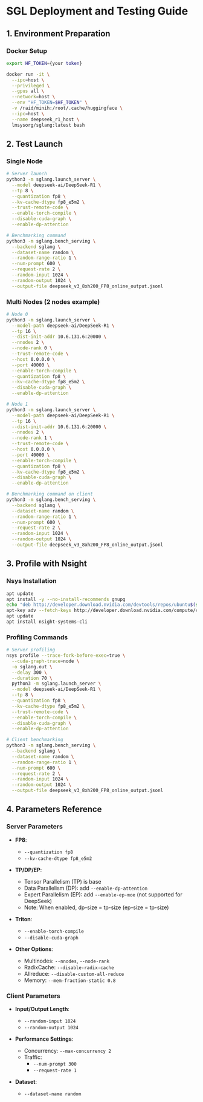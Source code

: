 # SGL Deployment and Testing Guide

## 1. Environment Preparation

### Docker Setup
```bash
export HF_TOKEN={your token}

docker run -it \
  --ipc=host \
  --privileged \
  --gpus all \
  --network=host \
  --env "HF_TOKEN=$HF_TOKEN" \
  -v /raid/minih:/root/.cache/huggingface \
  --ipc=host \
  --name deepseek_r1_host \
  lmsysorg/sglang:latest bash
```

## 2. Test Launch

### Single Node
```bash
# Server launch
python3 -m sglang.launch_server \
  --model deepseek-ai/DeepSeek-R1 \
  --tp 8 \
  --quantization fp8 \
  --kv-cache-dtype fp8_e5m2 \
  --trust-remote-code \
  --enable-torch-compile \
  --disable-cuda-graph \
  --enable-dp-attention

# Benchmarking command
python3 -m sglang.bench_serving \
  --backend sglang \
  --dataset-name random \
  --random-range-ratio 1 \
  --num-prompt 600 \
  --request-rate 2 \
  --random-input 1024 \
  --random-output 1024 \
  --output-file deepseek_v3_8xh200_FP8_online_output.jsonl
```

### Multi Nodes (2 nodes example)
```bash
# Node 0
python3 -m sglang.launch_server \
  --model-path deepseek-ai/DeepSeek-R1 \
  --tp 16 \
  --dist-init-addr 10.6.131.6:20000 \
  --nnodes 2 \
  --node-rank 0 \
  --trust-remote-code \
  --host 0.0.0.0 \
  --port 40000 \
  --enable-torch-compile \
  --quantization fp8 \
  --kv-cache-dtype fp8_e5m2 \
  --disable-cuda-graph \
  --enable-dp-attention

# Node 1
python3 -m sglang.launch_server \
  --model-path deepseek-ai/DeepSeek-R1 \
  --tp 16 \
  --dist-init-addr 10.6.131.6:20000 \
  --nnodes 2 \
  --node-rank 1 \
  --trust-remote-code \
  --host 0.0.0.0 \
  --port 40000 \
  --enable-torch-compile \
  --quantization fp8 \
  --kv-cache-dtype fp8_e5m2 \
  --disable-cuda-graph \
  --enable-dp-attention

# Benchmarking command on client
python3 -m sglang.bench_serving \
  --backend sglang \
  --dataset-name random \
  --random-range-ratio 1 \
  --num-prompt 600 \
  --request-rate 2 \
  --random-input 1024 \
  --random-output 1024 \
  --output-file deepseek_v3_8xh200_FP8_online_output.jsonl
```

## 3. Profile with Nsight

### Nsys Installation
```bash
apt update
apt install -y --no-install-recommends gnupg
echo "deb http://developer.download.nvidia.com/devtools/repos/ubuntu$(source /etc/lsb-release; echo "$DISTRIB_RELEASE" | tr -d .)/$(dpkg --print-architecture) /" | tee /etc/apt/sources.list.d/nvidia-devtools.list
apt-key adv --fetch-keys http://developer.download.nvidia.com/compute/cuda/repos/ubuntu1804/x86_64/7fa2af80.pub
apt update
apt install nsight-systems-cli
```

### Profiling Commands
```bash
# Server profiling
nsys profile --trace-fork-before-exec=true \
  --cuda-graph-trace=node \
  -o sglang.out \
  --delay 300 \
  --duration 70 \
  python3 -m sglang.launch_server \
  --model deepseek-ai/DeepSeek-R1 \
  --tp 8 \
  --quantization fp8 \
  --kv-cache-dtype fp8_e5m2 \
  --trust-remote-code \
  --enable-torch-compile \
  --disable-cuda-graph \
  --enable-dp-attention

# Client benchmarking
python3 -m sglang.bench_serving \
  --backend sglang \
  --dataset-name random \
  --random-range-ratio 1 \
  --num-prompt 600 \
  --request-rate 2 \
  --random-input 1024 \
  --random-output 1024 \
  --output-file deepseek_v3_8xh200_FP8_online_output.jsonl
```

## 4. Parameters Reference

### Server Parameters
- **FP8**: 
  - `--quantization fp8`
  - `--kv-cache-dtype fp8_e5m2`

- **TP/DP/EP**:
  - Tensor Parallelism (TP) is base
  - Data Parallelism (DP): add `--enable-dp-attention`
  - Expert Parallelism (EP): add `--enable-ep-moe` (not supported for DeepSeek)
  - Note: When enabled, dp-size = tp-size (ep-size = tp-size)

- **Triton**:
  - `--enable-torch-compile`
  - `--disable-cuda-graph`

- **Other Options**:
  - Multinodes: `--nnodes`, `--node-rank`
  - RadixCache: `--disable-radix-cache`
  - Allreduce: `--disable-custom-all-reduce`
  - Memory: `--mem-fraction-static 0.8`

### Client Parameters
- **Input/Output Length**:
  - `--random-input 1024`
  - `--random-output 1024`

- **Performance Settings**:
  - Concurrency: `--max-concurrency 2`
  - Traffic: 
    - `--num-prompt 300`
    - `--request-rate 1`

- **Dataset**:
  - `--dataset-name random`
